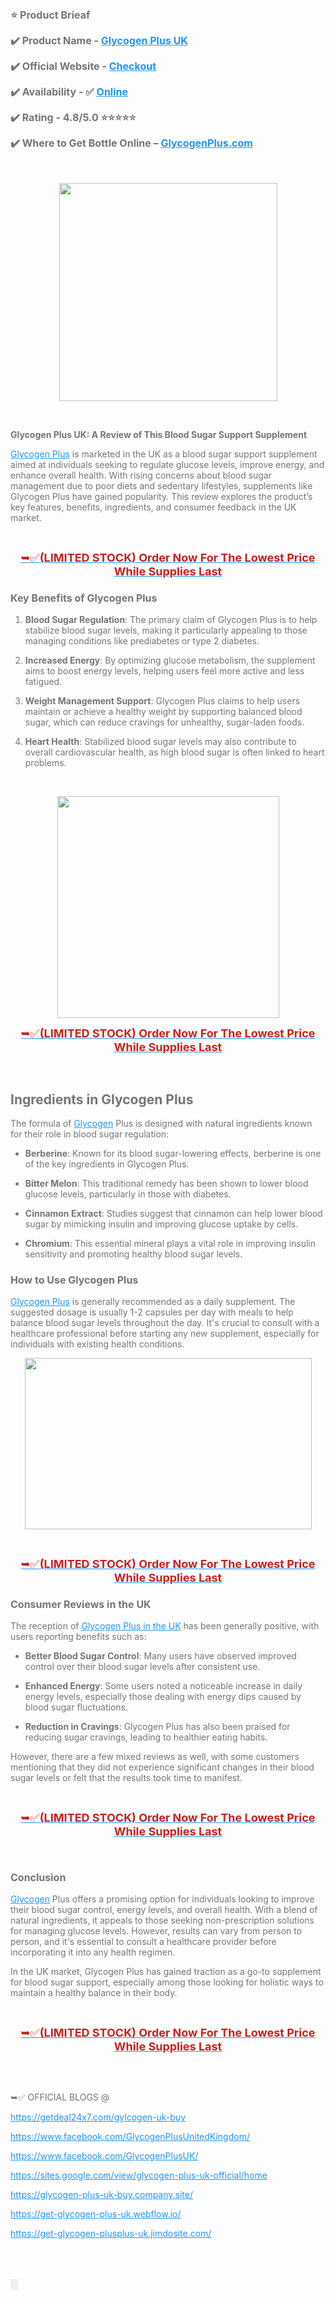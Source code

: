 <div style="border: 0px;">
    <div>
        <div style="color: rgb(117, 117, 117);">
            <p><strong><span style="font-size: medium;">⭐ Product Brieaf</span></strong></p>
            <p><span style="font-size: medium;"><strong>✔️ Product Name -&nbsp;</strong><strong><a href="https://getdeal24x7.com/gylcogen-uk-buy" style="color: rgb(33, 150, 243);"><strong>Glycogen Plus UK</strong></a></strong></span></p>
            <p><span style="font-size: medium;"><strong>✔️ Official Website -&nbsp;</strong><strong><a href="https://getdeal24x7.com/gylcogen-uk-buy" style="color: rgb(33, 150, 243);"><strong>Checkout</strong></a></strong><strong>⁠⁠</strong></span></p>
            <p><span style="font-size: medium;"><strong>✔️ Availability - ✅&nbsp;</strong><strong><a href="https://getdeal24x7.com/gylcogen-uk-buy" style="color: rgb(33, 150, 243);"><strong>Online</strong></a></strong><strong>⁠⁠</strong></span></p>
            <p><strong><span style="font-size: medium;">✔️&nbsp;Rating - 4.8/5.0 ⭐⭐⭐⭐⭐</span></strong></p>
            <p><span style="font-size: medium;"><strong>✔️ Where to Get Bottle Online &ndash;&nbsp;</strong><strong><a href="https://getdeal24x7.com/gylcogen-uk-buy" style="color: rgb(33, 150, 243);"><strong>GlycogenPlus.com</strong></a></strong></span></p>
            <p><span style="font-size: medium;">&nbsp;</span></p>
            <div style="text-align: center;"><a href="https://getdeal24x7.com/gylcogen-uk-buy" style="color: rgb(33, 150, 243);"><img border="0" height="349" src="https://blogger.googleusercontent.com/img/b/R29vZ2xl/AVvXsEjOcJJpmusJOQHyZxqQkL8rpMU3wJ-QnA4K050BC8f9fDQ9YeaD-TwXuwxAJLtQfeYKO2IovTQKnITjSu-387Eno6peWwd6ewx-CN1nAoo_TrwplUR5HHGwggOia11x9G3JcPASeUdAFC6C3mYiP9duWfHCDop27FLZs3PI9CX-rlmN2pzqTPorOdRSGV0/w349-h349/51OupeZv7OL._AC_UF1000,1000_QL80_.jpg" width="349" style="border: 0px;"></a></div>
            <p><br></p>
            <p><strong>Glycogen Plus UK: A Review of This Blood Sugar Support Supplement</strong></p>
            <p><a href="https://www.facebook.com/GlycogenPlusUnitedKingdom/" style="color: rgb(33, 150, 243);">Glycogen Plus</a> is marketed in the UK as a blood sugar support supplement aimed at individuals seeking to regulate glucose levels, improve energy, and enhance overall health. With rising concerns about blood sugar management due to poor diets and sedentary lifestyles, supplements like Glycogen Plus have gained popularity. This review explores the product&rsquo;s key features, benefits, ingredients, and consumer feedback in the UK market.</p>
            <p><br></p>
            <p align="center"><a href="https://getdeal24x7.com/gylcogen-uk-buy" style="color: rgb(33, 150, 243);"><span style="color: rgb(201, 33, 30);font-size: large;">➥✅<strong>(LIMITED STOCK) Order Now For The Lowest Price While Supplies Last</strong></span></a></p>
            <h3 style="color: rgb(117, 117, 117);font-size: 16px;">Key Benefits of Glycogen Plus</h3>
            <ol>
                <li>
                    <p><strong>Blood Sugar Regulation</strong>: The primary claim of Glycogen Plus is to help stabilize blood sugar levels, making it particularly appealing to those managing conditions like prediabetes or type 2 diabetes.</p>
                </li>
                <li>
                    <p><strong>Increased Energy</strong>: By optimizing glucose metabolism, the supplement aims to boost energy levels, helping users feel more active and less fatigued.</p>
                </li>
                <li>
                    <p><strong>Weight Management Support</strong>: Glycogen Plus claims to help users maintain or achieve a healthy weight by supporting balanced blood sugar, which can reduce cravings for unhealthy, sugar-laden foods.</p>
                </li>
                <li>
                    <p><strong>Heart Health</strong>: Stabilized blood sugar levels may also contribute to overall cardiovascular health, as high blood sugar is often linked to heart problems.</p>
                </li>
            </ol>
            <p><br></p>
            <div style="text-align: center;"><a href="https://getdeal24x7.com/gylcogen-uk-buy" style="color: rgb(33, 150, 243);"><img border="0" height="355" src="https://blogger.googleusercontent.com/img/b/R29vZ2xl/AVvXsEiTUsIq1uOsqdi99_6Y6fEtrenEig63CjR3edWvYOpTO6hnYCO5eokShK37l91KJLVKOxUgofWSkOq4q037b1JUgW1z3mVbXox1JVg1l7MNh8MPlc_NkNQb01ajW3m-q0Ihi7bbC-Ff_Ev_ODa86uzQbxmHfTUiZOHFgcHNBXkQyACqwaH5AbeUwf9VtBo/w355-h355/7a5c7a5a-6526-418d-ad6e-e80c45a379e4.9acb63764031820a270a7e032182d08b.jpeg" width="355" style="border: 0px;"></a></div>
            <p align="center"><a href="https://getdeal24x7.com/gylcogen-uk-buy" style="color: rgb(33, 150, 243);"><span style="color: rgb(201, 33, 30);font-size: large;">➥✅<strong>(LIMITED STOCK) Order Now For The Lowest Price While Supplies Last</strong></span></a></p>
            <p align="center"><br></p>
            <h2>Ingredients in Glycogen Plus</h2>
            <p>The formula of <a href="https://www.facebook.com/GlycogenPlusUnitedKingdom/" style="color: rgb(33, 150, 243);">Glycogen</a> Plus is designed with natural ingredients known for their role in blood sugar regulation:</p>
            <ul>
                <li>
                    <p><strong>Berberine</strong>: Known for its blood sugar-lowering effects, berberine is one of the key ingredients in Glycogen Plus.</p>
                </li>
                <li>
                    <p><strong>Bitter Melon</strong>: This traditional remedy has been shown to lower blood glucose levels, particularly in those with diabetes.</p>
                </li>
                <li>
                    <p><strong>Cinnamon Extract</strong>: Studies suggest that cinnamon can help lower blood sugar by mimicking insulin and improving glucose uptake by cells.</p>
                </li>
                <li>
                    <p><strong>Chromium</strong>: This essential mineral plays a vital role in improving insulin sensitivity and promoting healthy blood sugar levels.</p>
                </li>
            </ul>
            <h3 style="color: rgb(117, 117, 117);font-size: 16px;">How to Use Glycogen Plus</h3>
            <p><a href="https://www.facebook.com/GlycogenPlusUK/" style="color: rgb(33, 150, 243);">Glycogen Plus</a> is generally recommended as a daily supplement. The suggested dosage is usually 1-2 capsules per day with meals to help balance blood sugar levels throughout the day. It&apos;s crucial to consult with a healthcare professional before starting any new supplement, especially for individuals with existing health conditions.</p>
            <div style="text-align: center;"><a href="https://getdeal24x7.com/gylcogen-uk-buy" style="color: rgb(33, 150, 243);"><img border="0" height="274" src="https://blogger.googleusercontent.com/img/b/R29vZ2xl/AVvXsEjKcy67bXpg9IRU7ogHSORKoy3cgai9iUqGY02NuqCXxche3IUcBtrNHt0q5zRcTMjtFM5umNRSVtN3tB329b6ClymVqJ7RYZdi8FXhzWqsdQ6gVWIbNhZcvE7caMIftaTUDsTS6JTithY-yJiMdieoaBmM_pqqIXKPWvg5qRWL-NZtL9mxsrlnbKKPXO0/w459-h274/0d4b8b9f-2a4b-4510-8eb2-5a7d571eea73.png" width="459" style="border: 0px;"></a></div>
            <p><br></p>
            <p align="center"><a href="https://getdeal24x7.com/gylcogen-uk-buy" style="color: rgb(33, 150, 243);"><span style="color: rgb(201, 33, 30);font-size: large;">➥✅<strong>(LIMITED STOCK) Order Now For The Lowest Price While Supplies Last</strong></span></a></p>
            <h3 style="color: rgb(117, 117, 117);font-size: 16px;">Consumer Reviews in the UK</h3>
            <p>The reception of <a href="https://www.facebook.com/GlycogenPlusUnitedKingdom/" style="color: rgb(33, 150, 243);">Glycogen Plus in the UK</a> has been generally positive, with users reporting benefits such as:</p>
            <ul>
                <li>
                    <p><strong>Better Blood Sugar Control</strong>: Many users have observed improved control over their blood sugar levels after consistent use.</p>
                </li>
                <li>
                    <p><strong>Enhanced Energy</strong>: Some users noted a noticeable increase in daily energy levels, especially those dealing with energy dips caused by blood sugar fluctuations.</p>
                </li>
                <li>
                    <p><strong>Reduction in Cravings</strong>: Glycogen Plus has also been praised for reducing sugar cravings, leading to healthier eating habits.</p>
                </li>
            </ul>
            <p>However, there are a few mixed reviews as well, with some customers mentioning that they did not experience significant changes in their blood sugar levels or felt that the results took time to manifest.</p>
            <p><br></p>
            <p align="center"><a href="https://getdeal24x7.com/gylcogen-uk-buy" style="color: rgb(33, 150, 243);"><span style="color: rgb(201, 33, 30);font-size: large;">➥✅<strong>(LIMITED STOCK) Order Now For The Lowest Price While Supplies Last</strong></span></a></p>
            <p align="center"><br></p>
            <h3 style="color: rgb(117, 117, 117);font-size: 16px;">Conclusion</h3>
            <p><a href="https://www.facebook.com/GlycogenPlusUK/" style="color: rgb(33, 150, 243);">Glycogen</a> Plus offers a promising option for individuals looking to improve their blood sugar control, energy levels, and overall health. With a blend of natural ingredients, it appeals to those seeking non-prescription solutions for managing glucose levels. However, results can vary from person to person, and it&apos;s essential to consult a healthcare provider before incorporating it into any health regimen.</p>
            <p>In the UK market, Glycogen Plus has gained traction as a go-to supplement for blood sugar support, especially among those looking for holistic ways to maintain a healthy balance in their body.</p>
            <p align="center"><br></p>
            <p align="center"><a href="https://getdeal24x7.com/gylcogen-uk-buy" style="color: rgb(33, 150, 243);"><span style="color: rgb(201, 33, 30);font-size: large;">➥✅<strong>(LIMITED STOCK) Order Now For The Lowest Price While Supplies Last</strong></span></a></p>
            <p align="center"><br><br></p>
            <p>➥✅ OFFICIAL BLOGS @</p>
            <p><a href="https://getdeal24x7.com/gylcogen-uk-buy" style="color: rgb(33, 150, 243);">https://getdeal24x7.com/gylcogen-uk-buy</a></p>
            <p><a href="https://www.facebook.com/GlycogenPlusUnitedKingdom/" style="color: rgb(33, 150, 243);">https://www.facebook.com/GlycogenPlusUnitedKingdom/</a></p>
            <p><a href="https://www.facebook.com/GlycogenPlusUK/" style="color: rgb(33, 150, 243);">https://www.facebook.com/GlycogenPlusUK/</a></p>
            <p><a href="https://sites.google.com/view/glycogen-plus-uk-official/home" style="color: rgb(33, 150, 243);">https://sites.google.com/view/glycogen-plus-uk-official/home</a></p>
            <p><a href="https://glycogen-plus-uk-buy.company.site/" style="color: rgb(33, 150, 243);">https://glycogen-plus-uk-buy.company.site/</a></p>
            <p><a href="https://get-glycogen-plus-uk.webflow.io/" style="color: rgb(33, 150, 243);">https://get-glycogen-plus-uk.webflow.io/</a></p>
            <p><a href="https://get-glycogen-plusplus-uk.jimdosite.com/" style="color: rgb(33, 150, 243);">https://get-glycogen-plusplus-uk.jimdosite.com/</a></p>
        </div>
        <div>
            <div style="color: rgba(0, 0, 0, 0.54);">
                <div><br></div>
                <div><br></div>
                <div><br></div>
            </div>
            <div>
                <div style="color: rgba(0, 0, 0, 0.54);">
                    <div><button aria-controls="sharing-popup-Blog1-byline-2178918879573941139" aria-label="Share" aria-expanded="false" style="color: inherit;border: 0px;">
                            <div style="border: 0px;"><br></div>
                        </button>
                        <div><br></div>
                    </div>
                </div>
            </div>
        </div>
    </div>
</div>
<section style="border: 0px;"><a name="comments" style="text-align: start;color: rgb(33, 150, 243);font-size: 15px;font-family: Roboto, sans-serif;"></a><br></section>
